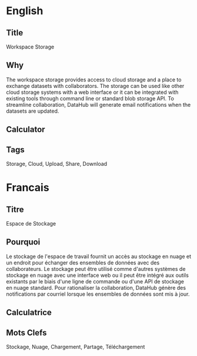 # English

## Title

Workspace Storage

## Why

The workspace storage provides access to cloud storage and a place to exchange datasets with collaborators. The storage can be used like other cloud storage systems with a web interface or it can be integrated with existing tools through command line or standard blob storage API. To streamline collaboration, DataHub will generate email notifications when the datasets are updated.

## Calculator

## Tags

Storage, Cloud, Upload, Share, Download

# Francais

## Titre

Espace de Stockage

## Pourquoi

Le stockage de l'espace de travail fournit un accès au stockage en nuage et un endroit pour échanger des ensembles de données avec des collaborateurs. Le stockage peut être utilisé comme d'autres systèmes de stockage en nuage avec une interface web ou il peut être intégré aux outils existants par le biais d'une ligne de commande ou d'une API de stockage en nuage standard. Pour rationaliser la collaboration, DataHub génère des notifications par courriel lorsque les ensembles de données sont mis à jour.

## Calculatrice

## Mots Clefs

Stockage, Nuage, Chargement, Partage, Téléchargement
